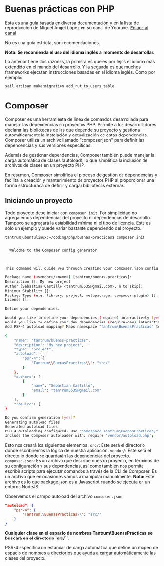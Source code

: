# Buenas prácticas con PHP

Esta es una guía basada en diversa documentación y en la lista de reproduccion de Miguel Ángel López en su canal de Youtube. 
[Enlace al canal](https://www.youtube.com/playlist?list=PL3birzc_gcN5LRB9h3yZbzBVSazuWWjQI)

No es una guía estricta, son recomendaciones.

**Nota: Se recomienda el uso del idioma inglés al momento de desarrollar.**

Lo anterior tiene dos razones, la primera es que es por lejos el idioma más extendido en el mundo del desarrollo. Y la segunda es que muchos frameworks ejecutan instrucciones basadas en el idioma inglés. Como por ejemplo:

`sail artisan make:migration add_rut_to_users_table`


# Composer

Composer es una herramienta de línea de comandos desarrollada para manejar las dependencias en proyectos PHP. Permite a los desarrolladores declarar las bibliotecas de las que depende su proyecto y gestiona automáticamente la instalación y actualización de estas dependencias. Composer utiliza un archivo llamado "composer.json" para definir las dependencias y sus versiones específicas.

Además de gestionar dependencias, Composer también puede manejar la carga automática de clases (autoload), lo que simplifica la inclusión de archivos de clases en un proyecto PHP.

En resumen, Composer simplifica el proceso de gestión de dependencias y facilita la creación y mantenimiento de proyectos PHP al proporcionar una forma estructurada de definir y cargar bibliotecas externas.

## Iniciando un proyecto

Todo proyecto debe iniciar con `composer init`. Por simplicidad no agregaremos dependencias del proyecto ni dependencias de desarrollo. Tampoco se agregará la estabilidad mínima ni el tipo de licencia. Este es sólo un ejemplo y puede variar bastante dependiendo del proyecto.



```bash
tantrum@ubuntulinux:~/coding/php/buenas-practicas$ composer init

                                            
  Welcome to the Composer config generator  
                                            


This command will guide you through creating your composer.json config.

Package name (<vendor>/<name>) [tantrum/buenas-practicas]:    
Description []: My new project
Author [Sebastian Castillo <tantrum5535@gmail.com>, n to skip]: 
Minimum Stability []: 
Package Type (e.g. library, project, metapackage, composer-plugin) []: project
License []: 

Define your dependencies.

Would you like to define your dependencies (require) interactively [yes]? no
Would you like to define your dev dependencies (require-dev) interactively [yes]? no
Add PSR-4 autoload mapping? Maps namespace "Tantrum\BuenasPracticas" to the entered relative path. [src/, n to skip]:     

{
    "name": "tantrum/buenas-practicas",
    "description": "My new project",
    "type": "project",
    "autoload": {
        "psr-4": {
            "Tantrum\\BuenasPracticas\\": "src/"
        }
    },
    "authors": [
        {
            "name": "Sebastian Castillo",
            "email": "tantrum5535@gmail.com"
        }
    ],
    "require": {}
}

Do you confirm generation [yes]? 
Generating autoload files
Generated autoload files
PSR-4 autoloading configured. Use "namespace Tantrum\BuenasPracticas;" in src/
Include the Composer autoloader with: require 'vendor/autoload.php';
```

Esto nos creará los siguientes elementos.
`src/`: Este será el directorio donde escribiremos la lógica de nuestra aplicación.
`vendor/`: Este será el directorio donde se guardarán las dependencias del proyecto.
`composer.json`: Es un archivo que describe nuestro proyecto, en términos de su configuración y sus dependencias, así como también nos permite escribir scripts para ejecutar comandos a través de la CLI de Composer. Es un archivo que en ocasiones vamos a manipular manualmente. **Nota:** Este archivo es lo que package.json es a Javascript cuando se ejecuta en un entorno NodeJS.

Observemos el campo autoload del archivo `composer.json`:

```json
"autoload": {
    "psr-4": {
        "Tantrum\\BuenasPracticas\\": "src/"
    }
}
```

**Cualquier clase en el espacio de nombres Tantrum\BuenasPracticas se buscará en el directorio `src/``.**

PSR-4 específica un estándar de carga automática que define un mapeo de espacio de nombres a directorios que ayuda a cargar automáticamente las clases del proyecto.

